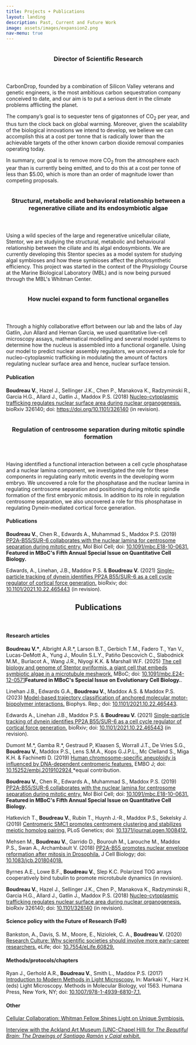 ```yaml
---
title: Projects + Publications
layout: landing
description: Past, Current and Future Work
image: assets/images/expansion2.png
nav-menu: true
---
```


<!-- Main -->
<div id="main">

<!-- One -->
<section id="one" class="spotlights">
	<section>
		<a href="Projects_+_Publications" class="image">
			<img src="assets/images/CarbonDrop_Logo_Black.png" alt="" data-position="center" />
		</a>	
		<div class="content">
			<div class="inner">
				<header class="major">
					<h3>Director of Scientific Research</h3>
				</header>
				<p>CarbonDrop, founded by a combination of Silicon Valley veterans and genetic engineers, is the most ambitious carbon sequestration company conceived to date, and our aim is to put a serious dent in the climate problems afflicting the planet.</p>

<p>The company’s goal is to sequester tens of gigatonnes of CO<sub>2</sub> per year, and thus turn the clock back on global warming. Moreover, given the scalability of the biological innovations we intend to develop, we believe we can accomplish this at a cost per tonne that is radically lower than the achievable targets of the other known carbon dioxide removal companies operating today.</p> 

<p>In summary, our goal is to remove more CO<sub>2</sub> from the atmosphere each year than is currently being emitted, and to do this at a cost per tonne of less than $5.00, which is more than an order of magnitude lower than competing proposals.</p>
			</div>
		</div>
	</section>
	<section>
		<a href="Projects_+_Publications" class="image">
			<img src="assets/images/pyriformis.png" alt="" data-position="25% 25%" />
		</a>	
		<div class="content">
			<div class="inner">
				<header class="major">
					<h3>Structural, metabolic and behavioral relationship between a regenerative ciliate and its endosymbiotic algae</h3>
				</header>
				<p>Using a wild species of the large and regenerative unicellular ciliate, Stentor, we are studying the structural, metabolic and behavioural relationship between the ciliate and its algal endosymbionts. We are currently developing this Stentor species as a model system for studying algal symbioses and how these symbioses affect the photosynthetic efficiency. This project was started in the context of the Physiology Course at the Marine Biological Laboratory (MBL) and is now being pursued through the MBL's Whitman Center.</p>
			</div>
		</div>
	</section>
	<section>
		<a href="https://www.biorxiv.org/content/early/2018/05/18/326140" class="image">
			<img src="assets/images/flies2.gif" alt="" data-position="center center" />
		</a>
		<div class="content">
			<div class="inner">
				<header class="major">
					<h3>How nuclei expand to form functional organelles</h3>
				</header>
				<p>Through a highly collaborative effort between our lab and the labs of Jay Gatlin, Jun Allard and Hernan Garcia, we used quantitative live-cell microscopy assays, mathematical modelling and several model systems to determine how the nucleus is assembled into a functional organelle. Using our model to predict nuclear assembly regulators, we uncovered a role for nucleo-cytoplasmic trafficking in modulating the amount of factors regulating nuclear surface area and hence, nuclear surface tension.</p>
					<h4>Publication</h4>
				<p><b>Boudreau V.</b>, Hazel J., Sellinger J.K., Chen P., Manakova K., Radzyminski R., Garcia H.G., Allard J., Gatlin J., Maddox P.S. (2018) <a href="https://www.biorxiv.org/content/early/2018/05/18/326140">Nucleo-cytoplasmic trafficking regulates nuclear surface area during nuclear organogenesis.</a> bioRxiv 326140; doi: <a href="https://doi.org/10.1101/326140">https://doi.org/10.1101/326140</a> (in revision).</p>
			</div>
		</div>
	</section>
	<section>
		<a href="https://doi.org/10.1091/mbc.E18-10-0631">
			<img src="assets/images/centrosome2.png" alt="" data-position="top center" />
		</a>
		<div class="content">
			<div class="inner">
				<header class="major">
					<h3>Regulation of centrosome separation during mitotic spindle formation</h3>
				</header>
				<p>Having identified a functional interaction between a cell cycle phosphatase and a nuclear lamina component, we investigated the role for these components in regulating early mitotic events in the developing worm embryo. We uncovered a role for the phosphatase and the nuclear lamina in regulating centrosome separation and positioning during mitotic spindle formation of the first embryonic mitosis. In addition to its role in regulation centrosome separation, we also uncovered a role for this phosphatase in regulating Dynein-mediated cortical force generation.</p>
				<h4>Publications</h4>
				<p><b>Boudreau V.</b>, Chen R., Edwards A., Muhammad S., Maddox P.S. (2019) <a href="https://doi.org/10.1091/mbc.E18-10-0631">PP2A-B55/SUR-6 collaborates with the nuclear lamina for centrosome separation during mitotic entry.</a> Mol Biol Cell; doi: <a href="https://doi.org/10.1091/mbc.E18-10-0631">10.1091/mbc.E18-10-0631.</a> <b>Featured in MBoC's Fifth Annual Special Issue on Quantitative Cell Biology.</b></p>
				<p>Edwards, A., Linehan, J.B., Maddox P.S. & <b>Boudreau V.</b> (2021) <a href="https://www.biorxiv.org/content/10.1101/2021.10.22.465443v2">Single-particle tracking of dynein identifies PP2A B55/SUR-6 as a cell cycle regulator of cortical force generation.</a> bioRxiv; doi: <a href="https://www.biorxiv.org/content/10.1101/2021.10.22.465443v2"> 10.1101/2021.10.22.465443</a> (in revision).</p>
			</div>
		</div>
	</section>
	
</section>

<!-- Two -->
<section id="two">
	<div class="inner">
		<header class="major">
			<h2>Publications</h2>
		</header>
		<p>
<h4>Research articles</h4>

<p><b>Boudreau V.*</b>, Albright A.R.*, Larson B.T., Gerbich T.M., Fadero T., Yan V., Lucas-DeMott A., Yung J., Moulin S.L.Y., Patiño Descovich C., Slabodnick M.M., Burlacot A., Wang J.R., Niyogi K.K. & Marshall W.F. (2025) <a href="https://www.molbiolcell.org/doi/full/10.1091/mbc.E24-12-0571">The cell biology and genome of Stentor pyriformis, a giant cell that embeds symbiotic algae in a microtubule meshwork.</a> MBoC; doi: <a href="https://www.molbiolcell.org/doi/full/10.1091/mbc.E24-12-0571"> 10.1091/mbc.E24-12-0571</a><b>Featured in MBoC's Special Issue on Evolutionary Cell Biology.</b>.</p>

<p>Linehan J.B., Edwards G.A., <b>Boudreau V.</b>, Maddox A.S. & Maddox P.S.  (2023) <a href="https://www.cell.com/biophysreports/fulltext/S2667-0747(23)00031-9">Model-based trajectory classification of anchored molecular motor-biopolymer interactions.</a> Biophys. Rep.; doi: <a href="https://www.cell.com/biophysreports/fulltext/S2667-0747(23)00031-9"> 10.1101/2021.10.22.465443</a>.</p>
		
<p>Edwards A., Linehan J.B., Maddox P.S. & <b>Boudreau V.</b> (2021) <a href="https://www.biorxiv.org/content/10.1101/2021.10.22.465443v2">Single-particle tracking of dynein identifies PP2A B55/SUR-6 as a cell cycle regulator of cortical force generation.</a> bioRxiv; doi: <a href="https://www.biorxiv.org/content/10.1101/2021.10.22.465443v2"> 10.1101/2021.10.22.465443</a> (in revision).</p>
		
<p>Dumont M.*, Gamba R.*, Gestraud P, Klaasen S, Worrall J.T., De Vries S.G., <b>Boudreau V.</b>, Maddox P.S., Lens S.M.A., Kops G.J.P.L., Mc Clelland S., Miga K.H. & Fachinetti D. (2019) <a href="https://doi.org/10.15252/embj.2019102924">Human chromosome-specific aneuploidy is influenced by DNA-dependent centromeric features.</a> EMBO J; doi: <a href="https://doi.org/10.15252/embj.2019102924"> 10.15252/embj.2019102924 </a> *equal contribution.</p>
		
<p><b>Boudreau V.</b>, Chen R., Edwards A., Muhammad S., Maddox P.S. (2019) <a href="https://doi.org/10.1091/mbc.E18-10-0631">PP2A-B55/SUR-6 collaborates with the nuclear lamina for centrosome separation during mitotic entry.</a> Mol Biol Cell; doi: <a href="https://doi.org/10.1091/mbc.E18-10-0631">10.1091/mbc.E18-10-0631.</a> <b>Featured in MBoC's Fifth Annual Special Issue on Quantitative Cell Biology.</b></p>

<p>Hatkevich T., <b>Boudreau V.</b>, Rubin T., Huynh J.-R., Maddox P.S., Sekelsky J. (2019) <a href="https://doi.org/10.1371/journal.pgen.1008412">Centromeric SMC1 promotes centromere clustering and stabilizes meiotic homolog pairing.</a> PLoS Genetics; doi: <a href="https://doi.org/10.1371/journal.pgen.1008412">10.1371/journal.pgen.1008412.</a></p>

<p>Mehsen M., <b>Boudreau V.</b>, Garrido D., Bourouh M., Larouche M., Maddox P.S., Swan A., Archambault V. (2018) <a href="http://jcb.rupress.org/content/early/2018/10/10/jcb.201804018">PP2A-B55 promotes nuclear envelope reformation after mitosis in Drosophila.</a> J Cell Biology; doi: <a href="http://jcb.rupress.org/content/early/2018/10/10/jcb.201804018">10.1083/jcb.201804018.</a></p>

<p>Byrnes A.E., Lowe B.F., <b>Boudreau V.</b>, Slep K.C. Polarized TOG arrays cooperatively bind tubulin to promote microtubule dynamics (in revision).</p>

<p><b>Boudreau V.</b>, Hazel J., Sellinger J.K., Chen P., Manakova K., Radzyminski R., Garcia H.G., Allard J., Gatlin J., Maddox P.S. (2018) <a href="https://www.biorxiv.org/content/early/2018/05/18/326140">Nucleo-cytoplasmic trafficking regulates nuclear surface area during nuclear organogenesis.</a> bioRxiv 326140; doi: <a href="https://doi.org/10.1101/326140">10.1101/326140</a> (in revision).</p>

<h4>Science policy with the Future of Research (FoR)</h4>

Bankston, A., Davis, S. M., Moore, E., Niziolek, C. A., <b>Boudreau V.</b> (2020) <a href="https://elifesciences.org/articles/60829">Research Culture: Why scientific societies should involve more early-career researchers.</a> eLife; doi: <a href="https://elifesciences.org/articles/60829">10.7554/eLife.60829.</a></p>
		
<h4>Methods/protocols/chapters</h4>

<p>Ryan J., Gerhold A.R., <b>Boudreau V.</b>, Smith L., Maddox P.S. (2017) <a href="https://link.springer.com/protocol/10.1007/978-1-4939-6810-7_1">Introduction to Modern Methods in Light Microscopy.</a> In: Markaki Y., Harz H. (eds) Light Microscopy. Methods in Molecular Biology, vol 1563. Humana Press, New York, NY; doi: <a href="https://doi.org/10.1007/978-1-4939-6810-7_1">10.1007/978-1-4939-6810-7_1.</a></p>

<h4>Other</h4>

<p><a href="https://www.mbl.edu/news/cellular-collaboration-whitman-fellow-shines-light-unique-symbiosis">Cellular Collaboration: Whitman Fellow Shines Light on Unique Symbiosis.</a></p>

<p><a href="https://ackland.org/vincent-boudreau-unc-cell-biologist-gets-cajal-tattoo/">Interview with the Ackland Art Museum (UNC-Chapel Hill) for <i>The Beautiful Brain: The Drawings of Santiago Ramón y Cajal</i> exhibit.</a></p>
